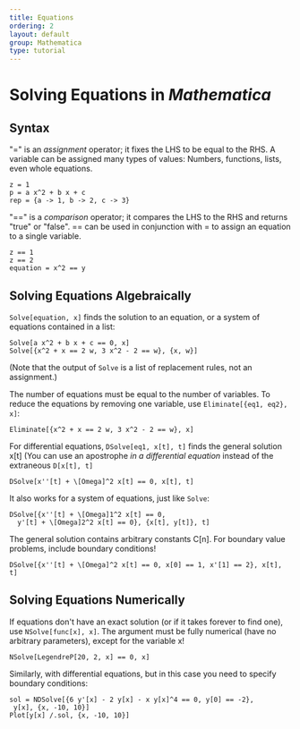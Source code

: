 ```yaml
---
title: Equations
ordering: 2
layout: default
group: Mathematica
type: tutorial
---
```


# Solving Equations in *Mathematica*

## Syntax

"=" is an *assignment* operator; it fixes the LHS to be equal to the RHS.  A variable can be assigned many types of values: Numbers, functions, lists, even whole equations.

```
z = 1
p = a x^2 + b x + c
rep = {a -> 1, b -> 2, c -> 3}
```

"==" is a *comparison* operator; it compares the LHS to the RHS and returns "true" or "false".  == can be used in conjunction with = to assign an equation to a single variable.

```
z == 1
z == 2
equation = x^2 == y
```

## Solving Equations Algebraically

`Solve[equation, x]` finds the solution to an equation, or a system of equations contained in a list:

```
Solve[a x^2 + b x + c == 0, x]
Solve[{x^2 + x == 2 w, 3 x^2 - 2 == w}, {x, w}]
```

(Note that the output of `Solve` is a list of replacement rules, not an assignment.)

The number of equations must be equal to the number of variables.  To reduce the equations by removing one variable, use `Eliminate[{eq1, eq2}, x]`:

```
Eliminate[{x^2 + x == 2 w, 3 x^2 - 2 == w}, x]
```

For differential equations, `DSolve[eq1, x[t], t]` finds the general solution x[t]
(You can use an apostrophe *in a differential equation* instead of the extraneous `D[x[t], t]`

```
DSolve[x''[t] + \[Omega]^2 x[t] == 0, x[t], t]
```

It also works for a system of equations, just like `Solve`:

```
DSolve[{x''[t] + \[Omega]1^2 x[t] == 0, 
  y'[t] + \[Omega]2^2 x[t] == 0}, {x[t], y[t]}, t]
```

The general solution contains arbitrary constants C[n].  For boundary value problems, include boundary conditions!

```
DSolve[{x''[t] + \[Omega]^2 x[t] == 0, x[0] == 1, x'[1] == 2}, x[t], t]
```

## Solving Equations Numerically

If equations don't have an exact solution (or if it takes forever to find one), use `NSolve[func[x], x]`.  The argument must be fully numerical (have no arbitrary parameters), except for the variable x!

```
NSolve[LegendreP[20, 2, x] == 0, x]
```

Similarly, with differential equations, but in this case you need to specify boundary conditions:

```
sol = NDSolve[{6 y'[x] - 2 y[x] - x y[x]^4 == 0, y[0] == -2}, 
 y[x], {x, -10, 10}]
Plot[y[x] /.sol, {x, -10, 10}]
```
